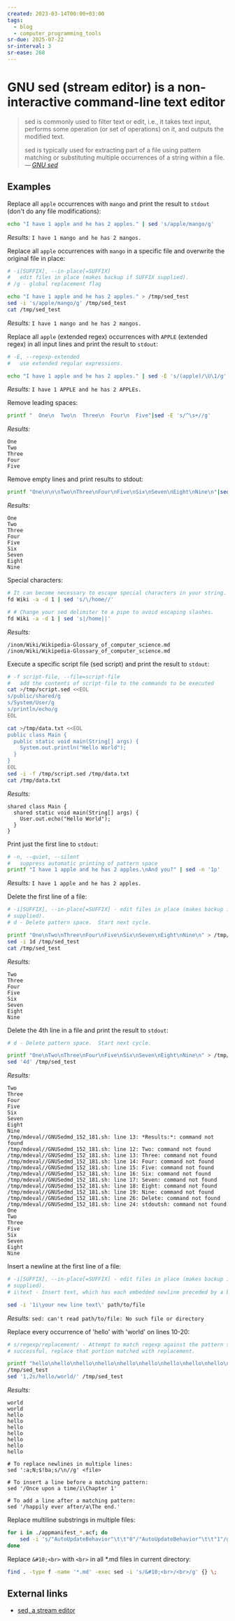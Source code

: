 ```yaml
---
created: 2023-03-14T00:00+03:00
tags:
  - blog
  - computer_programming_tools
sr-due: 2025-07-22
sr-interval: 3
sr-ease: 268
---
```


# GNU sed (stream editor) is a non-interactive command-line text editor

> sed is commonly used to filter text or edit, i.e., it takes text input, performs some operation (or set of operations) on it, and outputs the modified text.
>
> sed is typically used for extracting part of a file using pattern matching or substituting multiple occurrences of a string within a file.\
> — <cite>[GNU sed](https://www.gnu.org/software/sed/)</cite>

## Examples

Replace all `apple` occurrences with `mango` and print the result to `stdout` (don't do any file modifications):
<br class="f">
```sh
echo "I have 1 apple and he has 2 apples." | sed 's/apple/mango/g'
```
_Results:_ `I have 1 mango and he has 2 mangos.`

Replace all `apple` occurrences with `mango` in a specific file and overwrite the original file in place:

```sh
# -i[SUFFIX], --in-place[=SUFFIX]
#   edit files in place (makes backup if SUFFIX supplied).
# /g - global replacement flag

echo "I have 1 apple and he has 2 apples." > /tmp/sed_test
sed -i 's/apple/mango/g' /tmp/sed_test
cat /tmp/sed_test
```

_Results:_ `I have 1 mango and he has 2 mangos.`

Replace all `apple` (extended regex) occurrences with `APPLE` (extended regex) in all input lines and print the result to `stdout`:
<br class="f">
```sh
# -E, --regexp-extended
#   use extended regular expressions.

echo "I have 1 apple and he has 2 apples." | sed -E 's/(apple)/\U\1/g'
```
_Results:_ `I have 1 APPLE and he has 2 APPLEs.`

Remove leading spaces:
```sh
printf "  One\n  Two\n  Three\n  Four\n  Five"|sed -E 's/^\s+//g'
```
_Results:_
```
One
Two
Three
Four
Five
```

Remove empty lines and print results to stdout:

```sh
printf "One\n\n\nTwo\nThree\nFour\nFive\nSix\nSeven\nEight\nNine\n"|sed '/^$/d'
```

_Results:_

```
One
Two
Three
Four
Five
Six
Seven
Eight
Nine
```

Special characters:

```sh
# It can become necessary to escape special characters in your string.
fd Wiki -a -d 1 | sed 's/\/home//'

# # Change your sed delimiter to a pipe to avoid escaping slashes.
fd Wiki -a -d 1 | sed 's|/home||'
```

_Results:_

```
/inom/Wiki/Wikipedia-Glossary_of_computer_science.md
/inom/Wiki/Wikipedia-Glossary_of_computer_science.md
```

Execute a specific script file (sed script) and print the result to `stdout`:

```sh
# -f script-file, --file=script-file
#   add the contents of script-file to the commands to be executed
cat >/tmp/script.sed <<EOL
s/public/shared/g
s/System/User/g
s/println/echo/g
EOL

cat >/tmp/data.txt <<EOL
public class Main {
  public static void main(String[] args) {
    System.out.println("Hello World");
  }
}
EOL
sed -i -f /tmp/script.sed /tmp/data.txt
cat /tmp/data.txt
```

_Results:_

```
shared class Main {
  shared static void main(String[] args) {
    User.out.echo("Hello World");
  }
}
```

Print just the first line to `stdout`:

```sh
# -n, --quiet, --silent
#   suppress automatic printing of pattern space
printf "I have 1 apple and he has 2 apples.\nAnd you?" | sed -n '1p'
```

_Results:_ `I have 1 apple and he has 2 apples.`

Delete the first line of a file:

```sh
# -i[SUFFIX], --in-place[=SUFFIX] - edit files in place (makes backup if SUFFIX
# supplied).
# d - Delete pattern space.  Start next cycle.

printf "One\nTwo\nThree\nFour\nFive\nSix\nSeven\nEight\nNine\n" > /tmp/sed_test
sed -i 1d /tmp/sed_test
cat /tmp/sed_test
```

_Results:_

```
Two
Three
Four
Five
Six
Seven
Eight
Nine
```

Delete the 4th line in a file and print the result to `stdout`:

```sh
# d - Delete pattern space.  Start next cycle.

printf "One\nTwo\nThree\nFour\nFive\nSix\nSeven\nEight\nNine\n" > /tmp/sed_test
sed '4d' /tmp/sed_test
```

_Results:_

```
Two
Three
Four
Five
Six
Seven
Eight
Nine
/tmp/mdeval//GNUSedmd_152_181.sh: line 13: *Results:*: command not found
/tmp/mdeval//GNUSedmd_152_181.sh: line 12: Two: command not found
/tmp/mdeval//GNUSedmd_152_181.sh: line 13: Three: command not found
/tmp/mdeval//GNUSedmd_152_181.sh: line 14: Four: command not found
/tmp/mdeval//GNUSedmd_152_181.sh: line 15: Five: command not found
/tmp/mdeval//GNUSedmd_152_181.sh: line 16: Six: command not found
/tmp/mdeval//GNUSedmd_152_181.sh: line 17: Seven: command not found
/tmp/mdeval//GNUSedmd_152_181.sh: line 18: Eight: command not found
/tmp/mdeval//GNUSedmd_152_181.sh: line 19: Nine: command not found
/tmp/mdeval//GNUSedmd_152_181.sh: line 26: Delete: command not found
/tmp/mdeval//GNUSedmd_152_181.sh: line 24: stdoutsh: command not found
One
Two
Three
Five
Six
Seven
Eight
Nine
```

Insert a newline at the first line of a file:

```sh
# -i[SUFFIX], --in-place[=SUFFIX] - edit files in place (makes backup if SUFFIX
# supplied).
# i\text - Insert text, which has each embedded newline preceded by a backslash.

sed -i '1i\your new line text\' path/to/file
```

_Results:_ `sed: can't read path/to/file: No such file or directory`

Replace every occurrence of 'hello' with 'world' on lines 10-20:

```sh
# s/regexp/replacement/ - Attempt to match regexp against the pattern space.  If
# successful, replace that portion matched with replacement.

printf "hello\nhello\nhello\nhello\nhello\nhello\nhello\nhello\nhello\n" >\
/tmp/sed_test
sed '1,2s/hello/world/' /tmp/sed_test
```

_Results:_

```
world
world
hello
hello
hello
hello
hello
hello
hello
```

```
# To replace newlines in multiple lines:
sed ':a;N;$!ba;s/\n//g' <file>

# To insert a line before a matching pattern:
sed '/Once upon a time/i\Chapter 1'

# To add a line after a matching pattern:
sed '/happily ever after/a\The end.'
```

Replace multiline substrings in multiple files:

```sh
for i in ./appmanifest_*.acf; do
    sed -i 's/"AutoUpdateBehavior"\t\t"0"/"AutoUpdateBehavior"\t\t"1"/g' $i;
done
```

Replace `&#10;<br>` with `<br>` in all *.md files in current directory:

```sh
find . -type f -name '*.md' -exec sed -i 's/&#10;<br>/<br>/g' {} \;
```

## External links

- [sed, a stream editor](https://www.gnu.org/software/sed/manual/sed.html)
